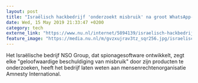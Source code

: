 ```yaml
---
layout: post
title: "Israëlisch hackbedrijf 'onderzoekt misbruik' na groot WhatsApp-lek"
date: Wed, 15 May 2019 21:33:47 +0200
category: tech
externe_link: "https://www.nu.nl/internet/5894139/israelisch-hackbedrijf-onderzoekt-misbruik-na-groot-whatsapp-lek.html"
feature_image: "https://media.nu.nl/m/gvzxujrav3tz_sqr256.jpg/israelisch-hackbedrijf-onderzoekt-misbruik-na-groot-whatsapp-lek.jpg"
---
```


Het Israëlische bedrijf NSO Group, dat spionagesoftware ontwikkelt, zegt elke "geloofwaardige beschuldiging van misbruik" door zijn producten te onderzoeken, heeft het bedrijf laten weten aan mensenrechtenorganisatie Amnesty International.
